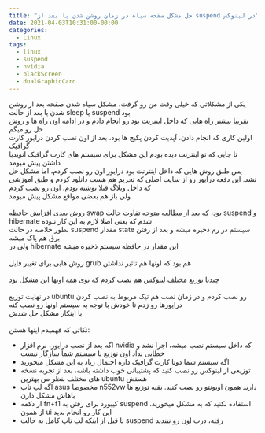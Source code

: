 ```yaml
---
title: "حل مشکل صفحه سیاه در زمان روشن شدن یا بعد از suspend در لینوکس"
date: 2021-04-03T10:31:00-00:00
categories:
  - Linux
tags:
  - linux
  - suspend
  - nvidia
  - blackScreen
  - dualGraphicCard
---
```


یکی از مشکلاتی که خیلی وقت من رو گرفت، مشکل سیاه شدن صفحه بعد از روشن شدن یا بعد از حالت sleep یا suspend بود
<br />
تقریبا بیشتر راه هایی که داخل اینترنت بود رو انجام دادم و در ادامه اون راه ها و روش حل رو میگم
<br />
اولین کاری که انجام دادن، آپدیت کردن پکیج ها بود، بعد از اون نصب کردن درایور کارت گرافیک
<br />
تا جایی که تو اینترنت دیده بودم این مشکل برای سیستم های کارت گرافیک انویدیا داشتن پیش میومد
<br />
پس طبق روش هایی که داخل اینترنت بود درایور اون رو نصب کردم، اما مشکل حل نشد. این دفعه درایور رو از سایت اصلی که تحریم هم هست دانلود کردم و طبق آموزشی که داخل وبلاگ قبلا نوشته بودم، اون رو نصب کردم
<br />
ولی باز هم بعضی مواقع مشکل پیش میومد
<br />
<br />
روش بعدی افزایش حافظه swap بود، که بعد از مطالعه متوجه تفاوت حالت suspend و hibernate شدم که یعنی اصلا لازم به این کار نبوده
<br />
بطور خلاصه در حالت suspend مقدار state سیستم در رم ذخیره میشه و بعد از رفتن برق هم پاک میشه
<br />
ولی در hibernate این مقدار در حافظه سیستم ذخیره میشه
<br />
<br />
روش هایی برای تغییر فایل grub هم بود که اونها هم تاثیر نداشتن
<br />
<br />
چندتا توزیع مختلف لینوکس هم نصب کردم که توی همه اونها این مشکل بود
<br />
<br />
در نهایت توزیع ubuntu رو نصب کردم و در زمان نصب هم تیک مربوط به نصب کردن درایورها رو زدم تا خودش با توجه به سیستم اونها رو نصب کنه
<br />
با اینکار مشکل حل شدش
<br />
<br />
نکاتی که فهمیدم اینها هستن:
<br />

- اگه بعد از نصب درایور، نرم افزار nvidia که داخل سیستم نصب میشه، اجرا نشد و خطایی نداد اون توزیع با سیستم شما سازگار نیست
- اگه سیستم شما دوتا کارت گرافیک داره احتمال زیاد به این مشکل میخورید
- توزیعی از لینوکس رو نصب کنید که پشتیبانی خوب داشته باشه، بعد از تجربه نسخه های مختلف بنظر من بهترین ubuntu هستش
- اگه لپ تاپ asus مخصوصا n552vw دارید همون اوبونتو رو نصب کنید. بقیه توزیع ها باهاش مشکل دارن
- از دکمه fn+f1 کیبورد برای رفتن به suspend استفاده نکنید که به مشکل میخورید. از همون ui این کار رو انجام بدید
- تا قبل از اینکه لپ تاپ کامل به حالت suspend رفته، درب اون رو نبندید
